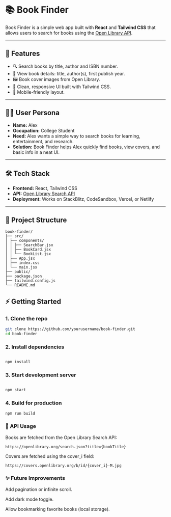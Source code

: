 # 📚 Book Finder

Book Finder is a simple web app built with **React** and **Tailwind CSS** that allows users to search for books using the [Open Library API](https://openlibrary.org/developers/api).  

---

## 🚀 Features

- 🔍 Search books by title, author and ISBN number.
- 📖 View book details: title, author(s), first publish year.  
- 🖼️ Book cover images from Open Library.  
- 🎨 Clean, responsive UI built with Tailwind CSS.  
- 📱 Mobile-friendly layout.  

---

## 🧑‍🎓 User Persona

- **Name:** Alex  
- **Occupation:** College Student  
- **Need:** Alex wants a simple way to search books for learning, entertainment, and research.  
- **Solution:** Book Finder helps Alex quickly find books, view covers, and basic info in a neat UI.  

---

## 🛠️ Tech Stack

- **Frontend:** React, Tailwind CSS  
- **API:** [Open Library Search API](https://openlibrary.org/search.json)  
- **Deployment:** Works on StackBlitz, CodeSandbox, Vercel, or Netlify  

---
## 📂 Project Structure
```
book-finder/
├── src/
│ ├── components/
│ │ ├── SearchBar.jsx
│ │ ├── BookCard.jsx
│ │ └── BookList.jsx
│ ├── App.jsx
│ ├── index.css
│ └── main.jsx
├── public/
├── package.json
├── tailwind.config.js
└── README.md

```


## ⚡ Getting Started

### 1. Clone the repo
```bash
git clone https://github.com/yourusername/book-finder.git
cd book-finder
```
### 2. Install dependencies
```bash

npm install
```
### 3. Start development server
```bash

npm start
```
### 4. Build for production
```
npm run build
```
### 🔗 API Usage
Books are fetched from the Open Library Search API:

```
https://openlibrary.org/search.json?title={bookTitle}
```
Covers are fetched using the cover_i field:
```
https://covers.openlibrary.org/b/id/{cover_i}-M.jpg
```



### ✨ Future Improvements
Add pagination or infinite scroll.

Add dark mode toggle.

Allow bookmarking favorite books (local storage).


